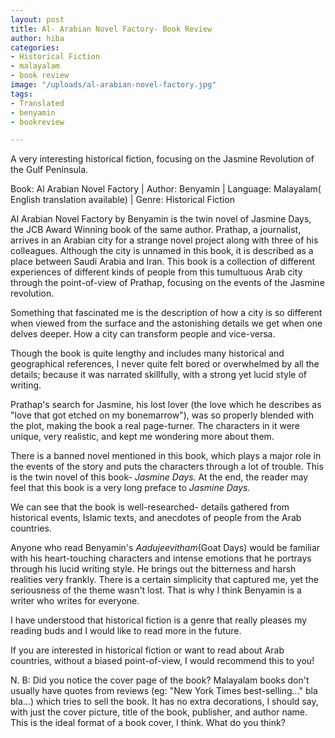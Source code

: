 ```yaml
---
layout: post
title: Al- Arabian Novel Factory- Book Review
author: hiba
categories:
- Historical Fiction
- malayalam
- book review
image: "/uploads/al-arabian-novel-factory.jpg"
tags:
- Translated
- benyamin
- bookreview

---
```

A very interesting historical fiction, focusing on the Jasmine Revolution of the Gulf Peninsula.

Book: Al Arabian Novel Factory  |  Author: Benyamin  |  Language: Malayalam( English translation available)  |  Genre: Historical Fiction

Al Arabian Novel Factory by Benyamin is the twin novel of Jasmine Days, the JCB Award Winning book of the same author. Prathap, a journalist, arrives in an Arabian city for a strange novel project along with three of his colleagues. Although the city is unnamed in this book, it is described as a place between Saudi Arabia and Iran. This book is a collection of different experiences of different kinds of people from this tumultuous Arab city through the point-of-view of Prathap, focusing on the events of the Jasmine revolution.

Something that fascinated me is the description of how a city is so different when viewed from the surface and the astonishing details we get when one delves deeper. How a city can transform people and vice-versa.

Though the book is quite lengthy and includes many historical and geographical references, I never quite felt bored or overwhelmed by all the details; because it was narrated skillfully, with a strong yet lucid style of writing. 

Prathap's search for Jasmine, his lost lover (the love which he describes as "love that got etched on my bonemarrow"), was so properly blended with the plot, making the book a real page-turner. The characters in it were unique, very realistic, and kept me wondering more about them.

There is a banned novel mentioned in this book, which plays a major role in the events of the story and puts the characters through a lot of trouble. This is the twin novel of this book- _Jasmine Days._ At the end, the reader may feel that this book is a very long preface to _Jasmine Days._

We can see that the book is well-researched- details gathered from historical events, Islamic texts, and anecdotes of people from the Arab countries.

Anyone who read Benyamin's _Aadujeevitham_(Goat Days) would be familiar with his heart-touching characters and intense emotions that he portrays through his lucid writing style. He brings out the bitterness and harsh realities very frankly. There is a certain simplicity that captured me, yet the seriousness of the theme wasn't lost. That is why I think Benyamin is a writer who writes for everyone.

I have understood that historical fiction is a genre that really pleases my reading buds and I would like to read more in the future.

If you are interested in historical fiction or want to read about Arab countries, without a biased point-of-view, I would recommend this to you!

N. B: Did you notice the cover page of the book? Malayalam books don't usually have quotes from reviews (eg: "New York Times best-selling..." bla bla...) which tries to sell the book. It has no extra decorations, I should say, with just the cover picture, title of the book, publisher, and author name. This is the ideal format of a book cover, I think. What do you think?